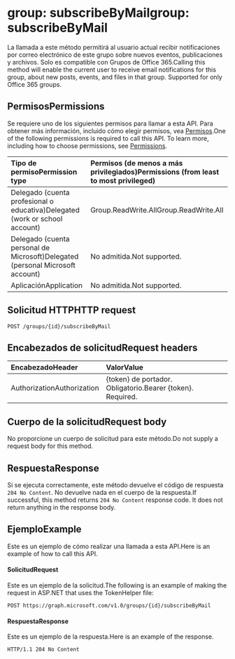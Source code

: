 # <a name="group-subscribebymail"></a><span data-ttu-id="bc7ab-101">group: subscribeByMail</span><span class="sxs-lookup"><span data-stu-id="bc7ab-101">group: subscribeByMail</span></span>

<span data-ttu-id="bc7ab-p101">La llamada a este método permitirá al usuario actual recibir notificaciones por correo electrónico de este grupo sobre nuevos eventos, publicaciones y archivos. Solo es compatible con Grupos de Office 365.</span><span class="sxs-lookup"><span data-stu-id="bc7ab-p101">Calling this method will enable the current user to receive email notifications for this group, about new posts, events, and files in that group. Supported for only Office 365 groups.</span></span>

## <a name="permissions"></a><span data-ttu-id="bc7ab-104">Permisos</span><span class="sxs-lookup"><span data-stu-id="bc7ab-104">Permissions</span></span>
<span data-ttu-id="bc7ab-p102">Se requiere uno de los siguientes permisos para llamar a esta API. Para obtener más información, incluido cómo elegir permisos, vea [Permisos](../../../concepts/permissions_reference.md).</span><span class="sxs-lookup"><span data-stu-id="bc7ab-p102">One of the following permissions is required to call this API. To learn more, including how to choose permissions, see [Permissions](../../../concepts/permissions_reference.md).</span></span>

|<span data-ttu-id="bc7ab-107">Tipo de permiso</span><span class="sxs-lookup"><span data-stu-id="bc7ab-107">Permission type</span></span>      | <span data-ttu-id="bc7ab-108">Permisos (de menos a más privilegiados)</span><span class="sxs-lookup"><span data-stu-id="bc7ab-108">Permissions (from least to most privileged)</span></span>              |
|:--------------------|:---------------------------------------------------------|
|<span data-ttu-id="bc7ab-109">Delegado (cuenta profesional o educativa)</span><span class="sxs-lookup"><span data-stu-id="bc7ab-109">Delegated (work or school account)</span></span> | <span data-ttu-id="bc7ab-110">Group.ReadWrite.All</span><span class="sxs-lookup"><span data-stu-id="bc7ab-110">Group.ReadWrite.All</span></span>    |
|<span data-ttu-id="bc7ab-111">Delegado (cuenta personal de Microsoft)</span><span class="sxs-lookup"><span data-stu-id="bc7ab-111">Delegated (personal Microsoft account)</span></span> | <span data-ttu-id="bc7ab-112">No admitida.</span><span class="sxs-lookup"><span data-stu-id="bc7ab-112">Not supported.</span></span>    |
|<span data-ttu-id="bc7ab-113">Aplicación</span><span class="sxs-lookup"><span data-stu-id="bc7ab-113">Application</span></span> | <span data-ttu-id="bc7ab-114">No admitida.</span><span class="sxs-lookup"><span data-stu-id="bc7ab-114">Not supported.</span></span> |

## <a name="http-request"></a><span data-ttu-id="bc7ab-115">Solicitud HTTP</span><span class="sxs-lookup"><span data-stu-id="bc7ab-115">HTTP request</span></span>
<!-- { "blockType": "ignored" } -->
```http
POST /groups/{id}/subscribeByMail
```
## <a name="request-headers"></a><span data-ttu-id="bc7ab-116">Encabezados de solicitud</span><span class="sxs-lookup"><span data-stu-id="bc7ab-116">Request headers</span></span>
| <span data-ttu-id="bc7ab-117">Encabezado</span><span class="sxs-lookup"><span data-stu-id="bc7ab-117">Header</span></span>       | <span data-ttu-id="bc7ab-118">Valor</span><span class="sxs-lookup"><span data-stu-id="bc7ab-118">Value</span></span> |
|:---------------|:--------|
| <span data-ttu-id="bc7ab-119">Authorization</span><span class="sxs-lookup"><span data-stu-id="bc7ab-119">Authorization</span></span>  | <span data-ttu-id="bc7ab-p103">{token} de portador. Obligatorio.</span><span class="sxs-lookup"><span data-stu-id="bc7ab-p103">Bearer {token}. Required.</span></span>  |

## <a name="request-body"></a><span data-ttu-id="bc7ab-122">Cuerpo de la solicitud</span><span class="sxs-lookup"><span data-stu-id="bc7ab-122">Request body</span></span>
<span data-ttu-id="bc7ab-123">No proporcione un cuerpo de solicitud para este método.</span><span class="sxs-lookup"><span data-stu-id="bc7ab-123">Do not supply a request body for this method.</span></span>

## <a name="response"></a><span data-ttu-id="bc7ab-124">Respuesta</span><span class="sxs-lookup"><span data-stu-id="bc7ab-124">Response</span></span>
<span data-ttu-id="bc7ab-p104">Si se ejecuta correctamente, este método devuelve el código de respuesta `204 No Content`. No devuelve nada en el cuerpo de la respuesta.</span><span class="sxs-lookup"><span data-stu-id="bc7ab-p104">If successful, this method returns `204 No Content` response code. It does not return anything in the response body.</span></span>

## <a name="example"></a><span data-ttu-id="bc7ab-127">Ejemplo</span><span class="sxs-lookup"><span data-stu-id="bc7ab-127">Example</span></span>
<span data-ttu-id="bc7ab-128">Este es un ejemplo de cómo realizar una llamada a esta API.</span><span class="sxs-lookup"><span data-stu-id="bc7ab-128">Here is an example of how to call this API.</span></span>

#### <a name="request"></a><span data-ttu-id="bc7ab-129">Solicitud</span><span class="sxs-lookup"><span data-stu-id="bc7ab-129">Request</span></span>
<span data-ttu-id="bc7ab-130">Este es un ejemplo de la solicitud.</span><span class="sxs-lookup"><span data-stu-id="bc7ab-130">The following is an example of making the request in ASP.NET that uses the TokenHelper file:</span></span>
<!-- {
  "blockType": "request",
  "name": "group_subscribebymail"
}-->
```http
POST https://graph.microsoft.com/v1.0/groups/{id}/subscribeByMail
```

#### <a name="response"></a><span data-ttu-id="bc7ab-131">Respuesta</span><span class="sxs-lookup"><span data-stu-id="bc7ab-131">Response</span></span>
<span data-ttu-id="bc7ab-132">Este es un ejemplo de la respuesta.</span><span class="sxs-lookup"><span data-stu-id="bc7ab-132">Here is an example of the response.</span></span> 
<!-- {
  "blockType": "response",
  "truncated": true
} -->
```http
HTTP/1.1 204 No Content
```

<!-- uuid: 8fcb5dbc-d5aa-4681-8e31-b001d5168d79
2015-10-25 14:57:30 UTC -->
<!-- {
  "type": "#page.annotation",
  "description": "group: subscribeByMail",
  "keywords": "",
  "section": "documentation",
  "tocPath": ""
}-->